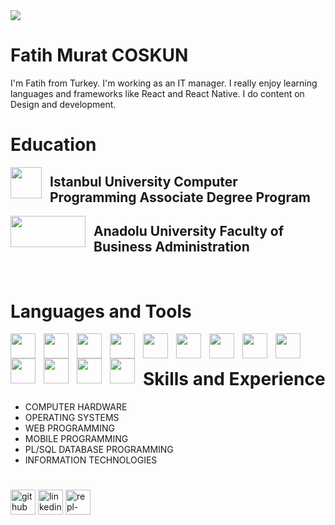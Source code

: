 <img align="center" src="https://media.licdn.com/dms/image/D4E16AQElHyLOeH0Ulg/profile-displaybackgroundimage-shrink_350_1400/0/1690838102975?e=1713398400&v=beta&t=eNlgfsdL_PPrgNUtyeeBWbcInuRXvq2pAty1jxT403E" />


# Fatih Murat COSKUN
I'm Fatih from Turkey. I'm working as an IT manager. I really enjoy learning languages and frameworks like React and React Native. I do content on Design and development. 
<br/>

# Education
<img align="left" width="50px" style="padding-right:10px;" src='https://www.istanbul.edu.tr/css/theme/default/img/logo/iu.png'>
<h2>Istanbul University Computer Programming Associate Degree Program</h2>
<img align="left" width="120px" height="50px" style="padding-right:10px;" src='https://www.anadolu.edu.tr/assets/img/headerLogoWhite_en.png'>
<h2>Anadolu University Faculty of Business Administration</h2>

<br/>

# Languages and Tools
<!-- https://devicon.dev/ -->
<img align="left" width="40px" style="padding-right:10px;" src="https://cdn.jsdelivr.net/gh/devicons/devicon/icons/javascript/javascript-plain.svg" />
<img align="left" width="40px" style="padding-right:10px;" src="https://cdn.jsdelivr.net/gh/devicons/devicon@latest/icons/typescript/typescript-original.svg" />
<img align="left" width="40px" style="padding-right:10px;" src="https://cdn.jsdelivr.net/gh/devicons/devicon/icons/react/react-original.svg" />
<img align="left" width="40px" style="padding-right:10px;" src="https://cdn.jsdelivr.net/gh/devicons/devicon@latest/icons/nodejs/nodejs-plain-wordmark.svg" />
<img align="left" width="40px" style="padding-right:10px;" src="https://cdn.jsdelivr.net/gh/devicons/devicon@latest/icons/php/php-original.svg" />
<img align="left" width="40px" style="padding-right:10px;" src="https://cdn.jsdelivr.net/gh/devicons/devicon@latest/icons/azuresqldatabase/azuresqldatabase-original.svg" />
<img align="left" width="40px" style="padding-right:10px;" src="https://cdn.jsdelivr.net/gh/devicons/devicon@latest/icons/python/python-original-wordmark.svg" />
<img align="left" width="40px" style="padding-right:10px;" src="https://cdn.jsdelivr.net/gh/devicons/devicon/icons/linux/linux-original.svg" />
<img align="left" width="40px" style="padding-right:10px;" src="https://cdn.jsdelivr.net/gh/devicons/devicon@latest/icons/csharp/csharp-original.svg" />
<img align="left" width="40px" style="padding-right:10px;" src="https://cdn.jsdelivr.net/gh/devicons/devicon@latest/icons/c/c-original.svg" />
<img align="left" width="40px" style="padding-right:10px;" src="https://cdn.jsdelivr.net/gh/devicons/devicon@latest/icons/blender/blender-original.svg" />
<img align="left" width="40px" style="padding-right:10px;" src="https://cdn.jsdelivr.net/gh/devicons/devicon@latest/icons/photoshop/photoshop-original.svg" />
<img align="left" width="40px" style="padding-right:10px;" src="https://cdn.jsdelivr.net/gh/devicons/devicon@latest/icons/illustrator/illustrator-plain.svg" />

<br>
<h1> </h1>
<h1>Skills and Experience</h1>

* COMPUTER HARDWARE
* OPERATING SYSTEMS
* WEB PROGRAMMING
* MOBILE PROGRAMMING
* PL/SQL DATABASE PROGRAMMING
* INFORMATION TECHNOLOGIES 
<h1> </h1>

[<img src='https://media.licdn.com/dms/image/D4D2DAQFSto8GknLxPQ/profile-treasury-image-shrink_800_800/0/1685923943844?e=1708282800&v=beta&t=l-MP9a1pR-lFCoIokzA00psXgWQhdFjYqdJXzznZlk4' alt='github' height='40'>](https://github.com/fmcoskun)
[<img src='https://cdn.jsdelivr.net/gh/devicons/devicon@latest/icons/linkedin/linkedin-original.svg' alt='linkedin' height='40'>](https://www.linkedin.com/in/fmcoskun/)
[<img src='https://cdn.jsdelivr.net/gh/devicons/devicon@latest/icons/replit/replit-original.svg' alt='repl-dot-it' height='40'>](https://replit.com/@fmcoskun)  

